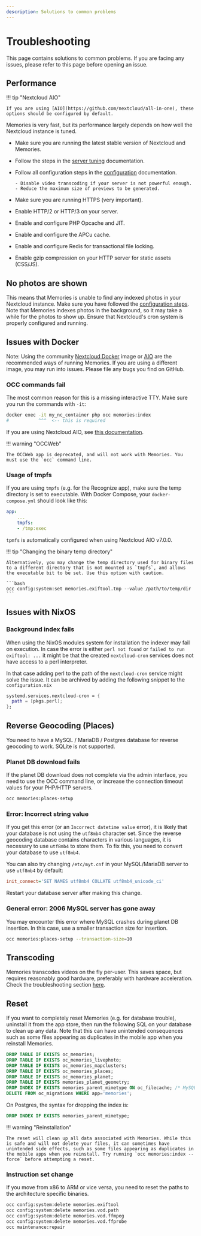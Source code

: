 ```yaml
---
description: Solutions to common problems
---
```


# Troubleshooting

This page contains solutions to common problems. If you are facing any issues, please refer to this page before opening an issue.

## Performance

!!! tip "Nextcloud AIO"

    If you are using [AIO](https://github.com/nextcloud/all-in-one), these options should be configured by default.

Memories is very fast, but its performance largely depends on how well the Nextcloud instance is tuned.

- Make sure you are running the latest stable version of Nextcloud and Memories.
- Follow the steps in the [server tuning](https://docs.nextcloud.com/server/latest/admin_manual/installation/server_tuning.html) documentation.
- Follow all configuration steps in the [configuration](../config) documentation.

      - Disable video transcoding if your server is not powerful enough.
      - Reduce the maximum size of previews to be generated.

- Make sure you are running HTTPS (very important).
- Enable HTTP/2 or HTTP/3 on your server.
- Enable and configure PHP Opcache and JIT.
- Enable and configure the APCu cache.
- Enable and configure Redis for transactional file locking.
- Enable gzip compression on your HTTP server for static assets (CSS/JS).

## No photos are shown

This means that Memories is unable to find any indexed photos in your Nextcloud instance. Make sure you have followed the [configuration steps](../config). Note that Memories indexes photos in the background, so it may take a while for the photos to show up. Ensure that Nextcloud's cron system is properly configured and running.

## Issues with Docker

Note: Using the community [Nextcloud Docker](https://hub.docker.com/_/nextcloud/) image or [AIO](https://github.com/nextcloud/all-in-one) are the recommended ways of running Memories. If you are using a different image, you may run into issues. Please file any bugs you find on GitHub.

### OCC commands fail

The most common reason for this is a missing interactive TTY. Make sure you run the commands with `-it`:

```bash
docker exec -it my_nc_container php occ memories:index
#           ^^^  <-- this is required
```

If you are using Nextcloud AIO, see [this documentation](https://github.com/nextcloud/all-in-one#how-to-run-occ-commands).

!!! warning "OCCWeb"

    The OCCWeb app is deprecated, and will not work with Memories. You must use the `occ` command line.

### Usage of tmpfs

If you are using `tmpfs` (e.g. for the Recognize app), make sure the temp directory is set to executable. With Docker Compose, your `docker-compose.yml` should look like this:

```yaml
app:
    ...
    tmpfs:
    - /tmp:exec
```

`tpmfs` is automatically configured when using Nextcloud AIO v7.0.0.

!!! tip "Changing the binary temp directory"
    
    Alternatively, you may change the temp directory used for binary files to a different directory that is not mounted as `tmpfs`, and allows the executable bit to be set. Use this option with caution.

    ```bash
    occ config:system:set memories.exiftool.tmp --value /path/to/temp/dir
    ```

## Issues with NixOS

### Background index fails

When using the NixOS modules system for installation the indexer may fail on execution. In case the error is either `perl not found` or `failed to run exiftool: ...` it might be that the created `nextcloud-cron` services does not have access to a perl interpreter.

In that case adding perl to the path of the `nextcloud-cron` service might solve the issue.
It can be archived by adding the following snippet to the `configuration.nix`

```nix
systemd.services.nextcloud-cron = {
  path = [pkgs.perl];
};
```

## Reverse Geocoding (Places)

You need to have a MySQL / MariaDB / Postgres database for reverse geocoding to work. SQLite is not supported.

### Planet DB download fails

If the planet DB download does not complete via the admin interface, you need to use the OCC command line, or increase the connection timeout values for your PHP/HTTP servers.

```bash
occ memories:places-setup
```

### Error: Incorrect string value

If you get this error (or an `Incorrect datetime value` error), it is likely that your database is not using the `utf8mb4` character set. Since the reverse geocoding database contains characters in various languages, it is necessary to use `utf8mb4` to store them. To fix this, you need to convert your database to use `utf8mb4`.

You can also try changing `/etc/myt.cnf` in your MySQL/MariaDB server to use `utf8mb4` by default:

```ini
init_connect='SET NAMES utf8mb4 COLLATE utf8mb4_unicode_ci'
```

Restart your database server after making this change.

### General error: 2006 MySQL server has gone away

You may encounter this error where MySQL crashes during planet DB insertion. In this case, use a smaller transaction size for insertion.

```bash
occ memories:places-setup --transaction-size=10
```

## Transcoding

Memories transcodes videos on the fly per-user. This saves space, but requires reasonably good hardware, preferably with hardware acceleration. Check the troubleshooting section [here](/hw-transcoding/#troubleshooting).

## Reset

If you want to completely reset Memories (e.g. for database trouble), uninstall it from the app store, then run the following SQL on your database to clean up any data.
Note that this can have unintended consequences such as some files appearing as duplicates in the mobile app when you reinstall Memories.

```sql
DROP TABLE IF EXISTS oc_memories;
DROP TABLE IF EXISTS oc_memories_livephoto;
DROP TABLE IF EXISTS oc_memories_mapclusters;
DROP TABLE IF EXISTS oc_memories_places;
DROP TABLE IF EXISTS oc_memories_planet;
DROP TABLE IF EXISTS memories_planet_geometry;
DROP INDEX IF EXISTS memories_parent_mimetype ON oc_filecache; /* MySQL */
DELETE FROM oc_migrations WHERE app='memories';
```

On Postgres, the syntax for dropping the index is:

```sql
DROP INDEX IF EXISTS memories_parent_mimetype;
```

!!! warning "Reinstallation"

    The reset will clean up all data associated with Memories. While this is safe and will not delete your files, it can sometimes have unintended side effects, such as some files appearing as duplicates in the mobile apps when you reinstall. Try running `occ memories:index --force` before attempting a reset.

### Instruction set change

If you move from x86 to ARM or vice versa, you need to reset the paths to the architecture specific binaries.

```bash
occ config:system:delete memories.exiftool
occ config:system:delete memories.vod.path
occ config:system:delete memories.vod.ffmpeg
occ config:system:delete memories.vod.ffprobe
occ maintenance:repair
```
